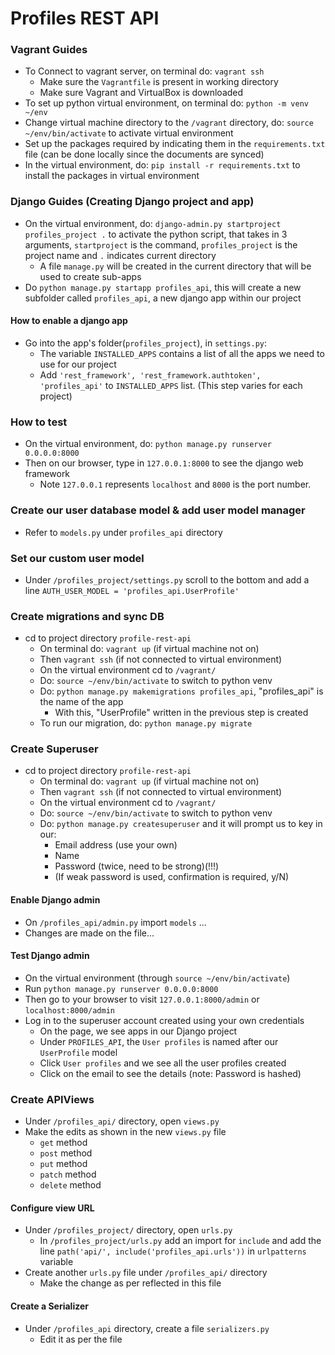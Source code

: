 # Profiles REST API


### Vagrant Guides
* To Connect to vagrant server, on terminal do: `vagrant ssh`
  * Make sure the `Vagrantfile` is present in working directory
  * Make sure Vagrant and VirtualBox is downloaded
* To set up python virtual environment, on terminal do: `python -m venv ~/env`
* Change virtual machine directory to the `/vagrant` directory, do: `source ~/env/bin/activate` to activate virtual environment
* Set up the packages required by indicating them in the `requirements.txt` file (can be done locally since the documents are synced)
* In the virtual environment, do: `pip install -r requirements.txt` to install the packages in virtual environment

### Django Guides (Creating Django project and app)
* On the virtual environment, do: `django-admin.py startproject profiles_project .` to activate the python script, that takes in 3 arguments, `startproject` is the command, `profiles_project` is the project name and `.` indicates current directory
  * A file `manage.py` will be created in the current directory that will be used to create sub-apps
* Do `python manage.py startapp profiles_api`, this will create a new subfolder called `profiles_api`, a new django app within our project

#### How to enable a django app
* Go into the app's folder(`profiles_project`), in `settings.py`:
  * The variable `INSTALLED_APPS` contains a list of all the apps we need to use for our project
  * Add `'rest_framework', 'rest_framework.authtoken', 'profiles_api'` to `INSTALLED_APPS` list. (This step varies for each project)


### How to test
* On the virtual environment, do: `python manage.py runserver 0.0.0.0:8000`
* Then on our browser, type in `127.0.0.1:8000` to see the django web framework
  * Note `127.0.0.1` represents `localhost` and `8000` is the port number.


### Create our user database model & add user model manager

* Refer to `models.py` under `profiles_api` directory

### Set our custom user model

* Under `/profiles_project/settings.py` scroll to the bottom and add a line `AUTH_USER_MODEL = 'profiles_api.UserProfile'`

### Create migrations and sync DB

* cd to project directory `profile-rest-api`
  * On terminal do: `vagrant up` (if virtual machine not on)
  * Then `vagrant ssh` (if not connected to virtual environment)
  * On the virtual environment cd to `/vagrant/`
  * Do: `source ~/env/bin/activate` to switch to python venv
  * Do: `python manage.py makemigrations profiles_api`, "profiles_api" is the name of the app
    * With this, "UserProfile" written in the previous step is created
  * To run our migration, do: `python manage.py migrate`

### Create Superuser
* cd to project directory `profile-rest-api`
  * On terminal do: `vagrant up` (if virtual machine not on)
  * Then `vagrant ssh` (if not connected to virtual environment)
  * On the virtual environment cd to `/vagrant/`
  * Do: `source ~/env/bin/activate` to switch to python venv
  * Do: `python manage.py createsuperuser` and it will prompt us to key in our:
    * Email address (use your own)
    * Name
    * Password (twice, need to be strong)(!!!)
    * (If weak password is used, confirmation is required, y/N)

#### Enable Django admin
* On `/profiles_api/admin.py` import `models` ...
* Changes are made on the file...

#### Test Django admin
* On the virtual environment (through `source ~/env/bin/activate`)
* Run `python manage.py runserver 0.0.0.0:8000`
* Then go to your browser to visit `127.0.0.1:8000/admin` or `localhost:8000/admin`
* Log in to the superuser account created using your own credentials
  * On the page, we see apps in our Django project
  * Under `PROFILES_API`, the `User profiles` is named after our `UserProfile` model
  * Click `User profiles` and we see all the user profiles created
  * Click on the email to see the details (note: Password is hashed)

### Create APIViews
* Under `/profiles_api/` directory, open `views.py`
* Make the edits as shown in the new `views.py` file
  * `get` method
  * `post` method
  * `put` method
  * `patch` method
  * `delete` method

#### Configure view URL
* Under `/profiles_project/` directory, open `urls.py`
  * In `/profiles_project/urls.py` add an import for `include` and add the line `path('api/', include('profiles_api.urls'))` in `urlpatterns` variable
* Create another `urls.py` file under `/profiles_api/` directory
  * Make the change as per reflected in this file

#### Create a Serializer
* Under `/profiles_api` directory, create a file `serializers.py`
  * Edit it as per the file
